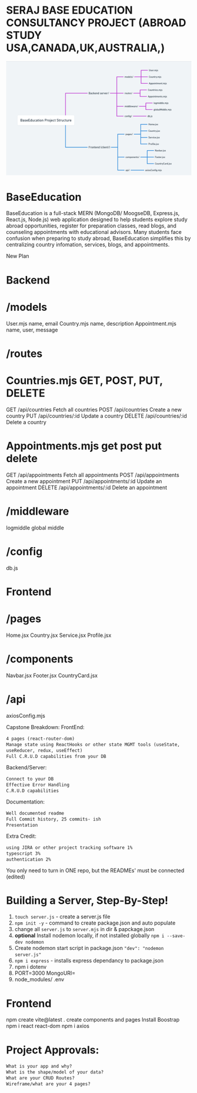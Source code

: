 # SERAJ BASE EDUCATION CONSULTANCY  PROJECT (ABROAD STUDY USA,CANADA,UK,AUSTRALIA,)
![Wireframe](<Screenshot 2025-10-14 232330.png>)
 

# BaseEducation
BaseEducation is a full-stack MERN (MongoDB/ MoogseDB, Express.js, React.js, Node.js) web application designed to help students explore study abroad opportunities, register for preparation classes, read blogs, and counseling appointments with educational advisors. Many students face confusion when preparing to study abroad, BaseEducation simplifies this by centralizing country infomation, services, blogs, and appointments.



New Plan

# Backend
# /models
User.mjs            name, email
Country.mjs         name, description
Appointment.mjs     name, user, message
# /routes
     
# Countries.mjs   GET, POST, PUT, DELETE
GET      	/api/countries	    Fetch all countries
POST    	/api/countries	    Create a new country
PUT     	/api/countries/:id	Update a country
DELETE  	/api/countries/:id	Delete a country
# Appointments.mjs  get post put delete
GET     	/api/appointments	    Fetch all appointments
POST    	/api/appointments	    Create a new appointment
PUT     	/api/appointments/:id	Update an appointment
DELETE  	/api/appointments/:id	Delete an appointment
# /middleware
logmiddle
global middle
  
# /config
db.js   


# Frontend
# /pages
Home.jsx
Country.jsx
Service.jsx 
Profile.jsx

# /components
Navbar.jsx
Footer.jsx
CountryCard.jsx
# /api
 axiosConfig.mjs




Capstone Breakdown:
FrontEnd:

    4 pages (react-router-dom)
    Manage state using ReactHooks or other state MGMT tools (useState, useReducer, redux, useEffect)
    Full C.R.U.D capabilities from your DB

Backend/Server:

    Connect to your DB
    Effective Error Handling
    C.R.U.D capabilities

Documentation:

    Well documented readme
    Full Commit history, 25 commits- ish
    Presentation

Extra Credit:

    using JIRA or other project tracking software 1%
    typescript 3%
    authentication 2%

You only need to turn in ONE repo, but the READMEs' must be connected (edited) 

# Building a Server, Step-By-Step!

1.  `touch server.js` - create a server.js file
2.  `npm init -y` - command to create package.json and auto populate
3.  change all `server.js` to  `server.mjs` in dir & papckage.json
4.  **optional** Install nodemon locally, if not installed globally `npm i --save-dev nodemon`
5.  Create nodemon start script in package.json `"dev": "nodemon server.js"`
6.  `npm i express` - installs express dependancy to package.json
7. npm i dotenv
8. PORT=3000
MongoURI=
9. node_modules/
.env


# Frontend
npm create vite@latest .
create components and pages
Install Boostrap
npm i react react-dom
npm i axios


# Project Approvals:

    What is your app and why?
    What is the shape/model of your data?
    What are your CRUD Routes?
    Wireframe/what are your 4 pages?


